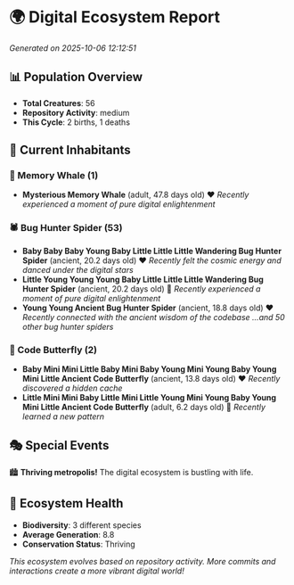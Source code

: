 # 🌍 Digital Ecosystem Report
*Generated on 2025-10-06 12:12:51*

## 📊 Population Overview
- **Total Creatures**: 56
- **Repository Activity**: medium
- **This Cycle**: 2 births, 1 deaths

## 👥 Current Inhabitants

### 🐋 Memory Whale (1)
- **Mysterious Memory Whale** (adult, 47.8 days old) ❤️
  *Recently experienced a moment of pure digital enlightenment*

### 🕷️ Bug Hunter Spider (53)
- **Baby Baby Baby Young Baby Little Little Little Wandering Bug Hunter Spider** (ancient, 20.2 days old) ❤️
  *Recently felt the cosmic energy and danced under the digital stars*
- **Little Young Young Young Baby Little Little Little Wandering Bug Hunter Spider** (ancient, 20.2 days old) 💛
  *Recently experienced a moment of pure digital enlightenment*
- **Young Young Ancient Bug Hunter Spider** (ancient, 18.8 days old) ❤️
  *Recently connected with the ancient wisdom of the codebase*
  *...and 50 other bug hunter spiders*

### 🦋 Code Butterfly (2)
- **Baby Mini Mini Little Baby Mini Baby Young Mini Young Baby Young Mini Little Ancient Code Butterfly** (ancient, 13.8 days old) ❤️
  *Recently discovered a hidden cache*
- **Little Mini Mini Baby Little Mini Little Young Mini Young Baby Young Mini Little Ancient Code Butterfly** (adult, 6.2 days old) 💚
  *Recently learned a new pattern*

## 🎭 Special Events

🏙️ **Thriving metropolis!** The digital ecosystem is bustling with life.

## 🔬 Ecosystem Health
- **Biodiversity**: 3 different species
- **Average Generation**: 8.8
- **Conservation Status**: Thriving

*This ecosystem evolves based on repository activity. More commits and interactions create a more vibrant digital world!*